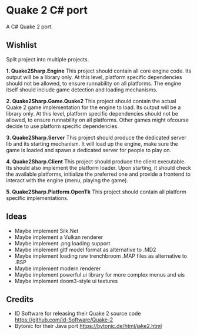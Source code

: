 # Quake 2 C# port
A C# Quake 2 port.

## Wishlist
Split project into multiple projects.

**1. Quake2Sharp.Engine**
This project should contain all core engine code.
Its output will be a library only.
At this level, platform specific dependencies should not be allowed, to ensure runnability on all platforms.
The engine itself should include game detection and loading mechanisms.

**2. Quake2Sharp.Game.Quake2**
This project should contain the actual Quake 2 game implementation for the engine to load.
Its output will be a library only.
At this level, platform specific dependencies should not be allowed, to ensure runnability on all platforms.
Other games might ofcourse decide to use platform specific dependencies.

**3. Quake2Sharp.Server**
This project should produce the dedicated server lib and its starting mechanism.
It will load up the engine, make sure the game is loaded and spawn a dedicated server for people to play on.

**4. Quake2Sharp.Client**
This project should produce the client executable. Its should also implement the platform loader.
Upon starting, it should check the available platforms, initialize the preferred one and provide
a frontend to interact with the engine (menu, playing the game).

**5. Quake2Sharp.Platform.OpenTk**
This project should contain all platform specific implementations.

## Ideas
- Maybe implement Silk.Net
- Maybe implement a Vulkan renderer
- Maybe implement .png loading support
- Maybe implement gltf model format as alternative to .MD2
- Maybe implement loading raw trenchbroom .MAP files as alternative to .BSP
- Maybe implement modern renderer
- Maybe implement powerful ui library for more complex menus and uis
- Maybe implement doom3-style ui textures

## Credits
- ID Software for releasing their Quake 2 source code https://github.com/id-Software/Quake-2
- Bytonic for their Java port https://bytonic.de/html/jake2.html
